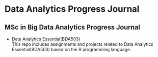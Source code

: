 # Data Analytics Progress Journal
## MSc in Big Data Analytics Progress Journal
- [Data Analytics Essential(BDA503)](https://pjournal.github.io/mef05-kadirbaverkerimoglu/)<br />
This repo includes assignments and projects related to Data Analytics Essential(BDA503) based on the R programming language.
